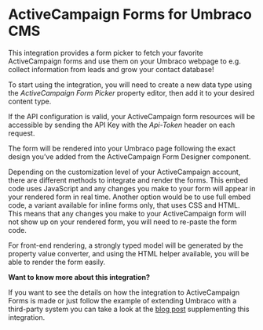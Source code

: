 # ActiveCampaign Forms for Umbraco CMS
This integration provides a form picker to fetch your favorite ActiveCampaign forms and use them on your Umbraco webpage to e.g. collect information from leads and grow your contact database! 

To start using the integration, you will need to create a new data type using the _ActiveCampaign Form Picker_ property editor, then add it to your desired content type.

If the API configuration is valid, your ActiveCampaign form resources will be accessible by sending the API Key with the _Api-Token_ header on each request.

The form will be rendered into your Umbraco page following the exact design you’ve added from the ActiveCampaign Form Designer component.

Depending on the customization level of your ActiveCampaign account, there are different methods to integrate and render the forms. This embed code uses JavaScript and any changes you make to your form will appear in your rendered form in real time. Another option would be to use full embed code, a variant available for inline forms only, that uses CSS and HTML. This means that any changes you make to your ActiveCampaign form will not show up on your rendered form, you will need to re-paste the form code.

For front-end rendering, a strongly typed model will be generated by the property value converter, and using the HTML helper available, you will be able to render the form easily.

**Want to know more about this integration?**

If you want to see the details on how the integration to ActiveCampaign Forms is made or just follow the example of extending Umbraco with a third-party system you can take a look at the [blog post](https://umbraco.com/blog/integrating-umbraco-cms-and-forms-with-activecampaign/) supplementing this integration.